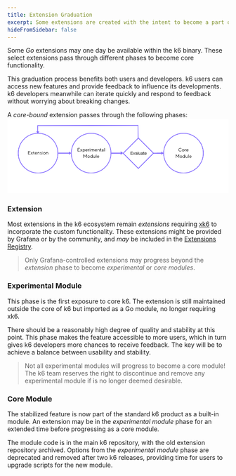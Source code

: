 ```yaml
---
title: Extension Graduation
excerpt: Some extensions are created with the intent to become a part of core of k6.
hideFromSidebar: false
---
```


Some _Go_ extensions may one day be available within the k6 binary.
These select extensions pass through different phases to become core functionality.

This graduation process benefits both users and developers. 
k6 users can access new features and provide feedback to influence its developments. 
k6 developers meanwhile can iterate quickly and respond to feedback without worrying about breaking changes.

A _core-bound_ extension passes through the following phases:
![Extension graduation](images/extension-graduation.png)

### Extension
Most extensions in the k6 ecosystem remain _extensions_ requiring [xk6](https://github.com/grafana/xk6) to incorporate the custom functionality.
These extensions might be provided by Grafana or by the community, and _may_ be included in the [Extensions Registry](/extensions/get-started/explore/).

<Blockquote mod="note" title="">

Only Grafana-controlled extensions may progress beyond the _extension_ phase to become _experimental_ or _core modules_.

</Blockquote>

### Experimental Module
This phase is the first exposure to core k6. 
The extension is still maintained outside the core of k6 but imported as a Go module, no longer requiring xk6.

There should be a reasonably high degree of quality and stability at this point.
This phase makes the feature accessible to more users, which in turn gives k6 developers more chances to receive feedback.
The key will be to achieve a balance between usability and stability.

<Blockquote mod="attention" title="">

Not all experimental modules will progress to become a core module!
The k6 team reserves the right to discontinue and remove any experimental module if is no longer deemed desirable.

</Blockquote>

### Core Module
The stabilized feature is now part of the standard k6 product as a built-in module.
An extension may be in the _experimental module_ phase for an extended time before progressing as a core module.

The module code is in the main k6 repository, with the old extension repository archived.
Options from the _experimental module_ phase are deprecated and removed after two k6 releases, 
providing time for users to upgrade scripts for the new module.
